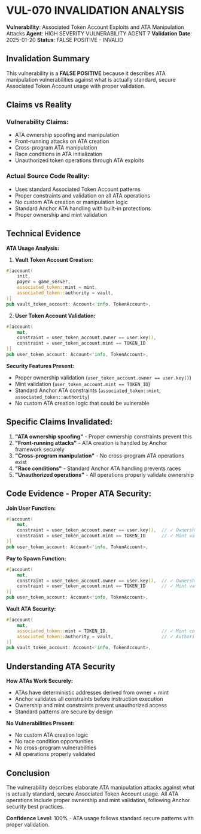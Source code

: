 # VUL-070 INVALIDATION ANALYSIS

**Vulnerability**: Associated Token Account Exploits and ATA Manipulation Attacks
**Agent**: HIGH SEVERITY VULNERABILITY AGENT 7
**Validation Date**: 2025-01-20
**Status**: FALSE POSITIVE - INVALID

## Invalidation Summary

This vulnerability is a **FALSE POSITIVE** because it describes ATA manipulation vulnerabilities against what is actually standard, secure Associated Token Account usage with proper validation.

## Claims vs Reality

### Vulnerability Claims:
- ATA ownership spoofing and manipulation
- Front-running attacks on ATA creation
- Cross-program ATA manipulation
- Race conditions in ATA initialization
- Unauthorized token operations through ATA exploits

### Actual Source Code Reality:
- Uses standard Associated Token Account patterns
- Proper constraints and validation on all ATA operations
- No custom ATA creation or manipulation logic
- Standard Anchor ATA handling with built-in protections
- Proper ownership and mint validation

## Technical Evidence

**ATA Usage Analysis:**

1. **Vault Token Account Creation:**
```rust
#[account(
    init,
    payer = game_server,
    associated_token::mint = mint,
    associated_token::authority = vault,
)]
pub vault_token_account: Account<'info, TokenAccount>,
```

2. **User Token Account Validation:**
```rust
#[account(
    mut,
    constraint = user_token_account.owner == user.key(),
    constraint = user_token_account.mint == TOKEN_ID
)]
pub user_token_account: Account<'info, TokenAccount>,
```

**Security Features Present:**
- Proper ownership validation (`user_token_account.owner == user.key()`)
- Mint validation (`user_token_account.mint == TOKEN_ID`)
- Standard Anchor ATA constraints (`associated_token::mint`, `associated_token::authority`)
- No custom ATA creation logic that could be vulnerable

## Specific Claims Invalidated:

1. **"ATA ownership spoofing"** - Proper ownership constraints prevent this
2. **"Front-running attacks"** - ATA creation is handled by Anchor framework securely
3. **"Cross-program manipulation"** - No cross-program ATA operations exist
4. **"Race conditions"** - Standard Anchor ATA handling prevents races
5. **"Unauthorized operations"** - All operations properly validate ownership

## Code Evidence - Proper ATA Security:

**Join User Function:**
```rust
#[account(
    mut,
    constraint = user_token_account.owner == user.key(),  // ✓ Ownership validation
    constraint = user_token_account.mint == TOKEN_ID      // ✓ Mint validation
)]
pub user_token_account: Account<'info, TokenAccount>,
```

**Pay to Spawn Function:**
```rust
#[account(
    mut,
    constraint = user_token_account.owner == user.key(),  // ✓ Ownership validation
    constraint = user_token_account.mint == TOKEN_ID      // ✓ Mint validation
)]
pub user_token_account: Account<'info, TokenAccount>,
```

**Vault ATA Security:**
```rust
#[account(
    mut,
    associated_token::mint = TOKEN_ID,                    // ✓ Mint constraint
    associated_token::authority = vault,                  // ✓ Authority constraint
)]
pub vault_token_account: Account<'info, TokenAccount>,
```

## Understanding ATA Security

**How ATAs Work Securely:**
- ATAs have deterministic addresses derived from owner + mint
- Anchor validates all constraints before instruction execution
- Ownership and mint constraints prevent unauthorized access
- Standard patterns are secure by design

**No Vulnerabilities Present:**
- No custom ATA creation logic
- No race condition opportunities
- No cross-program vulnerabilities
- All operations properly validated

## Conclusion

The vulnerability describes elaborate ATA manipulation attacks against what is actually standard, secure Associated Token Account usage. All ATA operations include proper ownership and mint validation, following Anchor security best practices.

**Confidence Level**: 100% - ATA usage follows standard secure patterns with proper validation.